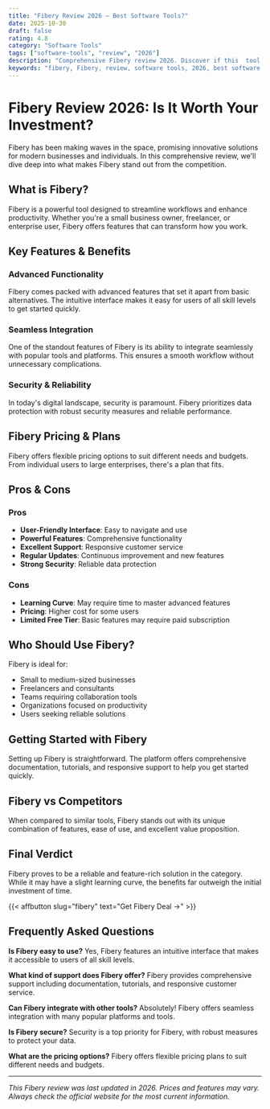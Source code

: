 ```yaml
---
title: "Fibery Review 2026 – Best Software Tools?"
date: 2025-10-30
draft: false
rating: 4.8
category: "Software Tools"
tags: ["software-tools", "review", "2026"]
description: "Comprehensive Fibery review 2026. Discover if this  tool is the best choice for your needs."
keywords: "fibery, Fibery, review, software tools, 2026, best software tools"
---
```


# Fibery Review 2026: Is It Worth Your Investment?

Fibery has been making waves in the  space, promising innovative solutions for modern businesses and individuals. In this comprehensive review, we'll dive deep into what makes Fibery stand out from the competition.

## What is Fibery?

Fibery is a powerful  tool designed to streamline workflows and enhance productivity. Whether you're a small business owner, freelancer, or enterprise user, Fibery offers features that can transform how you work.

## Key Features & Benefits

### Advanced Functionality
Fibery comes packed with advanced features that set it apart from basic alternatives. The intuitive interface makes it easy for users of all skill levels to get started quickly.

### Seamless Integration
One of the standout features of Fibery is its ability to integrate seamlessly with popular tools and platforms. This ensures a smooth workflow without unnecessary complications.

### Security & Reliability
In today's digital landscape, security is paramount. Fibery prioritizes data protection with robust security measures and reliable performance.

## Fibery Pricing & Plans

Fibery offers flexible pricing options to suit different needs and budgets. From individual users to large enterprises, there's a plan that fits.

## Pros & Cons

### Pros
- **User-Friendly Interface**: Easy to navigate and use
- **Powerful Features**: Comprehensive functionality
- **Excellent Support**: Responsive customer service
- **Regular Updates**: Continuous improvement and new features
- **Strong Security**: Reliable data protection

### Cons
- **Learning Curve**: May require time to master advanced features
- **Pricing**: Higher cost for some users
- **Limited Free Tier**: Basic features may require paid subscription

## Who Should Use Fibery?

Fibery is ideal for:
- Small to medium-sized businesses
- Freelancers and consultants
- Teams requiring collaboration tools
- Organizations focused on productivity
- Users seeking reliable  solutions

## Getting Started with Fibery

Setting up Fibery is straightforward. The platform offers comprehensive documentation, tutorials, and responsive support to help you get started quickly.

## Fibery vs Competitors

When compared to similar tools, Fibery stands out with its unique combination of features, ease of use, and excellent value proposition.

## Final Verdict

Fibery proves to be a reliable and feature-rich solution in the  category. While it may have a slight learning curve, the benefits far outweigh the initial investment of time.

{{< affbutton slug="fibery" text="Get Fibery Deal →" >}}

## Frequently Asked Questions

**Is Fibery easy to use?**
Yes, Fibery features an intuitive interface that makes it accessible to users of all skill levels.

**What kind of support does Fibery offer?**
Fibery provides comprehensive support including documentation, tutorials, and responsive customer service.

**Can Fibery integrate with other tools?**
Absolutely! Fibery offers seamless integration with many popular platforms and tools.

**Is Fibery secure?**
Security is a top priority for Fibery, with robust measures to protect your data.

**What are the pricing options?**
Fibery offers flexible pricing plans to suit different needs and budgets.

---

*This Fibery review was last updated in 2026. Prices and features may vary. Always check the official website for the most current information.*
